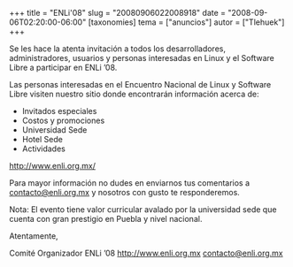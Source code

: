 +++
title = "ENLi'08"
slug = "20080906022008918"
date = "2008-09-06T02:20:00-06:00"
[taxonomies]
tema = ["anuncios"]
autor = ["Tlehuek"]
+++

Se les hace la atenta invitación a todos los desarrolladores,
administradores, usuarios y personas interesadas en Linux y el Software
Libre a participar en ENLi ’08.

Las personas interesadas en el Encuentro Nacional de Linux y Software
Libre visiten nuestro sitio donde encontrarán información acerca de:

- Invitados especiales
- Costos y promociones
- Universidad Sede
- Hotel Sede
- Actividades

<a href="http://www.enli.org.mx/">http://www.enli.org.mx/</a>

Para mayor información no dudes en enviarnos tus comentarios a
<contacto@enli.org.mx> y nosotros con gusto te responderemos.

Nota: El evento tiene valor curricular avalado por la universidad sede
que cuenta con gran prestigio en Puebla y nivel nacional.

Atentamente,

Comité Organizador ENLi ’08
<a href="http://www.enli.org.mx">http://www.enli.org.mx</a>
<contacto@enli.org.mx>
